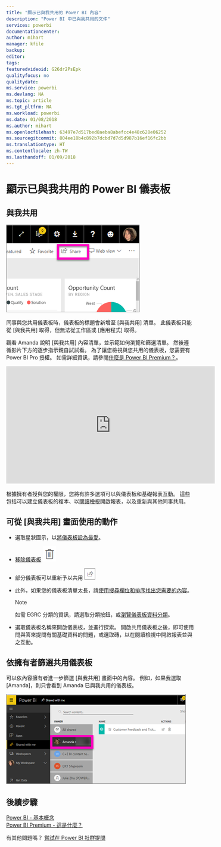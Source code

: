 ```yaml
---
title: "顯示已與我共用的 Power BI 內容"
description: "Power BI 中已與我共用的文件"
services: powerbi
documentationcenter: 
author: mihart
manager: kfile
backup: 
editor: 
tags: 
featuredvideoid: G26dr2PsEpk
qualityfocus: no
qualitydate: 
ms.service: powerbi
ms.devlang: NA
ms.topic: article
ms.tgt_pltfrm: NA
ms.workload: powerbi
ms.date: 01/08/2018
ms.author: mihart
ms.openlocfilehash: 63497e7d517bed8aeba8abefcc4e48c628e06252
ms.sourcegitcommit: 804ee18b4c892b7dcbd7d7d5d987b16ef16fc2bb
ms.translationtype: HT
ms.contentlocale: zh-TW
ms.lasthandoff: 01/09/2018
---
```

# <a name="display-the-power-bi-dashboards-that-have-been-shared-with-me"></a>顯示已與我共用的 Power BI 儀表板
## <a name="shared-with-me"></a>與我共用
![](media/service-shared-with-me/power-bi-share-dash.png)

同事與您共用儀表板時，儀表板的標題會新增至 [與我共用] 清單。 此儀表板只能從 [與我共用] 取得，但無法從工作區或 [應用程式] 取得。

觀看 Amanda 說明 [與我共用] 內容清單，並示範如何瀏覽和篩選清單。 然後遵循影片下方的逐步指示親自試試看。 為了讓您檢視與您共用的儀表板，您需要有 Power BI Pro 授權。 如需詳細資訊，請參閱[什麼是 Power BI Premium？](service-premium.md)。

<iframe width="560" height="315" src="https://www.youtube.com/embed/G26dr2PsEpk" frameborder="0" allowfullscreen></iframe>

根據擁有者授與您的權限，您將有許多選項可以與儀表板和基礎報表互動。 這些包括可以建立儀表板的複本、以[閱讀檢視](service-reading-view-and-editing-view.md)開啟報表，以及重新與其他同事共用。

## <a name="actions-available-from-the-shared-with-me-screen"></a>可從 [與我共用] 畫面使用的動作
* 選取星狀圖示，以[將儀表板設為最愛](service-dashboard-favorite.md)。
* [移除儀表板](service-delete.md)  ![](media/service-shared-with-me/power-bi-delete-icon.png)
* 部分儀表板可以重新予以共用 ![](media/service-shared-with-me/power-bi-share-icon-new.png)
* 此外，如果您的儀表板清單太長，請[使用搜尋欄位和排序找出您需要的內容](service-navigation-search-filter-sort.md)。
  
  > [!NOTE]
  > 如需 EGRC 分類的資訊，請選取分類按鈕，或[瀏覽儀表板資料分類](service-data-classification.md)。
  > 
  > 
* 選取儀表板名稱來開啟儀表板，並進行探索。 開啟共用儀表板之後，即可使用問與答來提問有關基礎資料的問題，或選取磚，以在閱讀檢視中開啟報表並與之互動。

## <a name="filter-shared-dashboards-by-owner"></a>依擁有者篩選共用儀表板
可以依內容擁有者進一步篩選 [與我共用] 畫面中的內容。 例如，如果我選取 [Amanda]，則只會看到 Amanda 已與我共用的儀表板。

![](media/service-shared-with-me/power-bi-owner.png)

## <a name="next-steps"></a>後續步驟
[Power BI - 基本概念](service-basic-concepts.md)  
[Power BI Premium - 這是什麼？](service-premium.md)  

有其他問題嗎？ [嘗試在 Power BI 社群提問](http://community.powerbi.com/)

